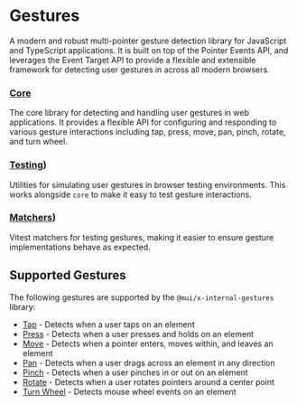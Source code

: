 # Gestures

A modern and robust multi-pointer gesture detection library for JavaScript and TypeScript applications. It is built on top of the Pointer Events API, and leverages the Event Target API to provide a flexible and extensible framework for detecting user gestures in across all modern browsers.

### [Core](./src/core/README.md)

The core library for detecting and handling user gestures in web applications. It provides a flexible API for configuring and responding to various gesture interactions including tap, press, move, pan, pinch, rotate, and turn wheel.

### [Testing](./src/testing/README.md))

Utilities for simulating user gestures in browser testing environments. This works alongside `core` to make it easy to test gesture interactions.

### [Matchers](./src/matchers/README.md))

Vitest matchers for testing gestures, making it easier to ensure gesture implementations behave as expected.

## Supported Gestures

The following gestures are supported by the `@mui/x-internal-gestures` library:

- [Tap](./src/core/README.md#tap-gesture) - Detects when a user taps on an element
- [Press](./src/core/README.md#press-gesture) - Detects when a user presses and holds on an element
- [Move](./src/core/README.md#move-gesture) - Detects when a pointer enters, moves within, and leaves an element
- [Pan](./src/core/README.md#pan-gesture) - Detects when a user drags across an element in any direction
- [Pinch](./src/core/README.md#pinch-gesture) - Detects when a user pinches in or out on an element
- [Rotate](./src/core/README.md#rotate-gesture) - Detects when a user rotates pointers around a center point
- [Turn Wheel](./src/core/README.md#turn-wheel-gesture) - Detects mouse wheel events on an element
